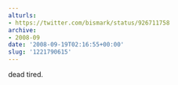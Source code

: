 ```yaml
---
alturls:
- https://twitter.com/bismark/status/926711758
archive:
- 2008-09
date: '2008-09-19T02:16:55+00:00'
slug: '1221790615'
---
```


dead tired.

